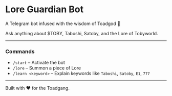 # Lore Guardian Bot

A Telegram bot infused with the wisdom of Toadgod 🐸

Ask anything about $TOBY, Taboshi, Satoby, and the Lore of Tobyworld.

---

### Commands

- `/start` – Activate the bot  
- `/lore` – Summon a piece of Lore  
- `/learn <keyword>` – Explain keywords like `Taboshi`, `Satoby`, `E1`, `777`

---

Built with ❤️ for the Toadgang.
